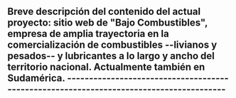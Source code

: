 ## Breve descripción del contenido del actual proyecto: sitio web de "Bajo Combustibles", empresa de amplia trayectoria en la comercialización de combustibles --livianos y pesados-- y lubricantes a lo largo y ancho del territorio nacional. Actualmente también en Sudamérica. ---------------------------------------------------------------------------------------
